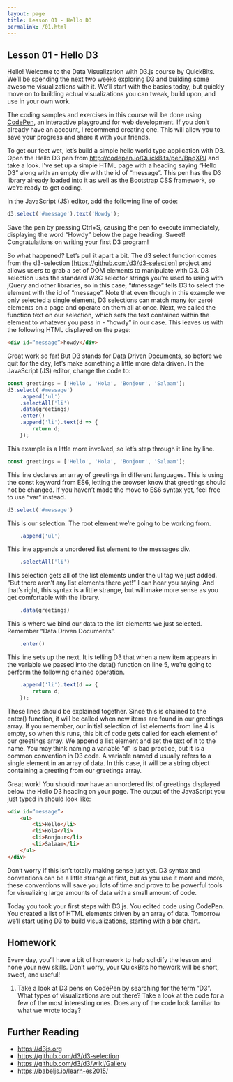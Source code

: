 ```yaml
---
layout: page
title: Lesson 01 - Hello D3
permalink: /01.html
---
```

## Lesson 01 - Hello D3

Hello! Welcome to the Data Visualization with D3.js course by
QuickBits. We’ll be spending the next two weeks exploring D3 and
building some awesome visualizations with it. We’ll start with the
basics today, but quickly move on to building actual visualizations
you can tweak, build upon, and use in your own work.

The coding samples and exercises in this course will be done using
[CodePen](http://codepen.io), an interactive playground for web
development. If you don’t already have an account, I recommend creating
one. This will allow you to save your progress and share it with your
friends.

To get our feet wet, let’s build a simple hello world type application
with D3. Open the Hello D3 pen from
http://codepen.io/QuickBits/pen/BpqXPJ and take a look. I’ve set up a
simple HTML page with a heading saying “Hello D3” along with an empty
div with the id of “message”. This pen has the D3 library already
loaded into it as well as the Bootstrap CSS framework, so we’re ready
to get coding.

In the JavaScript (JS) editor, add the following line of code:

```JavaScript
d3.select('#message').text('Howdy');
```

Save the pen by pressing Ctrl+S, causing the pen to execute
immediately, displaying the word “Howdy” below the page heading.
Sweet! Congratulations on writing your first D3 program!

So what happened? Let’s pull it apart a bit. The d3 select function
comes from the d3-selection [https://github.com/d3/d3-selection]
project and allows users to grab a set of DOM elements to manipulate
with D3. D3 selection uses the standard W3C selector strings you’re
used to using with jQuery and other libraries, so in this case,
“#message” tells D3 to select the element with the id of “message”.
Note that even though in this example we only selected a single
element, D3 selections can match many (or zero) elements on a page
and operate on them all at once. Next, we called the function text
on our selection, which sets the text contained within the element
to whatever you pass in - “howdy” in our case. This leaves us with
the following HTML displayed on the page:

```HTML
<div id=“message”>howdy</div>
```

Great work so far! But D3 stands for Data Driven Documents, so before
we quit for the day, let’s make something a little more data driven.
In the JavaScript (JS) editor, change the code to:

```JavaScript
const greetings = ['Hello', 'Hola', 'Bonjour', 'Salaam'];
d3.select('#message')
    .append('ul')
    .selectAll('li')
    .data(greetings)
    .enter()
    .append('li').text(d => {
        return d;
    });
```

This example is a little more involved, so let’s step through it line
by line.

```JavaScript
const greetings = ['Hello', 'Hola', 'Bonjour', 'Salaam'];
```

This line declares an array of greetings in different languages. This is using the const keyword from ES6, letting the browser know that greetings should not be changed. If you haven’t made the move to ES6 syntax yet, feel free to use “var” instead.

```JavaScript
d3.select('#message')
```

This is our selection. The root element we’re going to be working from.

```JavaScript
    .append('ul')
```

This line appends a unordered list element to the messages div.

```JavaScript
    .selectAll('li')
```

This selection gets all of the list elements under the ul tag we just
added. “But there aren’t any list elements there yet!” I can hear you
saying. And that’s right, this syntax is a little strange, but will
make more sense as you get comfortable with the library.

```JavaScript
    .data(greetings)
```

This is where we bind our data to the list elements we just selected.
Remember “Data Driven Documents”.

```JavaScript
    .enter()
```

This line sets up the next. It is telling D3 that when a new item
appears in the variable we passed into the data() function on line 5,
we’re going to perform the following chained operation.

```JavaScript
    .append('li').text(d => {
        return d;
    });
```

These lines should be explained together. Since this is chained to
the enter() function, it will be called when new items are found in
our greetings array. If you remember, our initial selection of list
elements from line 4 is empty, so when this runs, this bit of code
gets called for each element of our greetings array. We append a list
element and set the text of it to the name. You may think naming a
variable “d” is bad practice, but it is a common convention in D3 code.
A variable named d usually refers to a single element in an array of
data. In this case, it will be a string object containing a greeting
from our greetings array.

Great work! You should now have an unordered list of greetings
displayed below the Hello D3 heading on your page. The output of
the JavaScript you just typed in should look like:

```HTML
<div id=“message”>
    <ul>
        <li>Hello</li>
        <li>Hola</li>
        <li>Bonjour</li>
        <li>Salaam</li>
    </ul>
</div>
```

Don’t worry if this isn’t totally making sense just yet. D3 syntax
and conventions can be a little strange at first, but as you use it
more and more, these conventions will save you lots of time and prove
to be powerful tools for visualizing large amounts of data with a
small amount of code.

Today you took your first steps with D3.js. You edited code using
CodePen. You created a list of HTML elements driven by an array of
data. Tomorrow we’ll start using D3 to build visualizations, starting
with a bar chart.

## Homework
Every day, you’ll have a bit of homework to help solidify the lesson
and hone your new skills. Don’t worry, your QuickBits homework will be
short, sweet, and useful!

1. Take a look at D3 pens on CodePen by searching for the term “D3”. What types of visualizations are out there? Take a look at the code for a few of the most interesting ones. Does any of the code look familiar to what we wrote today?

## Further Reading
* https://d3js.org
* https://github.com/d3/d3-selection
* https://github.com/d3/d3/wiki/Gallery
* https://babeljs.io/learn-es2015/
